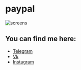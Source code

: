 # paypal

![screens](https://user-images.githubusercontent.com/61863469/99945724-326ffe00-2d86-11eb-8795-a704f5963fd4.png)


## You can find me here:

- [Telegram](https://t.me/katringht)
- [Vk](https://vk.com/katrin_tko)
- [Instagram](https://instagram.com/katringht?igshid=19ru0uv0dr6sf)
